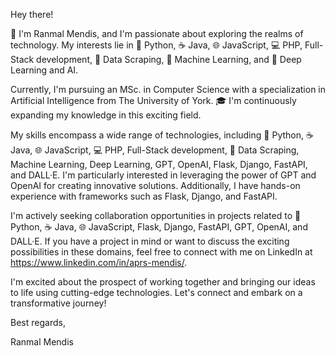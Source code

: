 Hey there! 

👋 I'm Ranmal Mendis, and I'm passionate about exploring the realms of technology. My interests lie in 🐍 Python, ☕ Java, 🌐 JavaScript, 💻 PHP, Full-Stack development, 🤖 Data Scraping, 🧠 Machine Learning, and 🌌 Deep Learning and AI.

Currently, I'm pursuing an MSc. in Computer Science with a specialization in Artificial Intelligence from The University of York. 🎓 I'm continuously expanding my knowledge in this exciting field.

My skills encompass a wide range of technologies, including 🐍 Python, ☕ Java, 🌐 JavaScript, 💻 PHP, Full-Stack development, 🤖 Data Scraping, Machine Learning, Deep Learning, GPT, OpenAI, Flask, Django, FastAPI, and DALL·E. I'm particularly interested in leveraging the power of GPT and OpenAI for creating innovative solutions. Additionally, I have hands-on experience with frameworks such as Flask, Django, and FastAPI.

I'm actively seeking collaboration opportunities in projects related to 🐍 Python, ☕ Java, 🌐 JavaScript, Flask, Django, FastAPI, GPT, OpenAI, and DALL·E. If you have a project in mind or want to discuss the exciting possibilities in these domains, feel free to connect with me on LinkedIn at https://www.linkedin.com/in/aprs-mendis/.

I'm excited about the prospect of working together and bringing our ideas to life using cutting-edge technologies. Let's connect and embark on a transformative journey!

Best regards,

Ranmal Mendis

<!---
PamodiRanmal/PamodiRanmal is a ✨ special ✨ repository because its `README.md` (this file) appears on your GitHub profile.
You can click the Preview link to take a look at your changes.
--->
